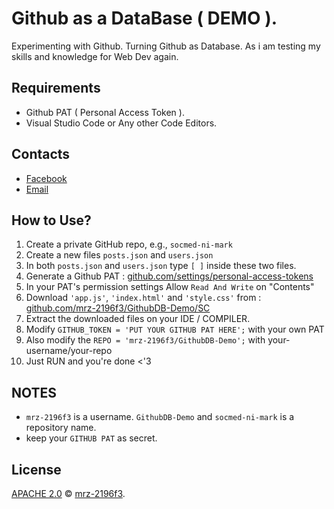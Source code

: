 # Github as a DataBase ( DEMO ).
Experimenting with Github. Turning Github as Database. As i am testing my skills and knowledge for Web Dev again.

## Requirements 
- Github PAT ( Personal Access Token ).
- Visual Studio Code or Any other Code Editors.
  
## Contacts 
- [Facebook](https://www.facebook.com/mrz-2196f3)
- [Email](info.mrz.dev@gmail.com)
  
## How to Use?
1. Create a private GitHub repo, e.g., `socmed-ni-mark`
2. Create a new files `posts.json` and `users.json`
3. In both `posts.json` and `users.json` type ```[ ]``` inside these two files.
1. Generate a Github PAT : [github.com/settings/personal-access-tokens](https://github.com/settings/personal-access-tokens/new)
2. In your PAT's permission settings Allow `Read And Write` on "Contents"
6. Download `'app.js'`, `'index.html'` and `'style.css'` from : [github.com/mrz-2196f3/GithubDB-Demo/SC](https://github.com/mrz-2196f3/GithubDB-Demo/tree/main/SC)
7. Extract the downloaded files on your IDE / COMPILER.
8. Modify ```GITHUB_TOKEN = 'PUT YOUR GITHUB PAT HERE';``` with your own PAT
9. Also modify the ```REPO = 'mrz-2196f3/GithubDB-Demo';``` with your-username/your-repo
10. Just RUN and you're done <'3

## NOTES
- `mrz-2196f3` is a username. `GithubDB-Demo` and `socmed-ni-mark` is a repository name.
- keep your `GITHUB PAT` as secret.
## License

[APACHE 2.0](LICENSE) © [mrz-2196f3](https://github.com/mrz-2196f3).
